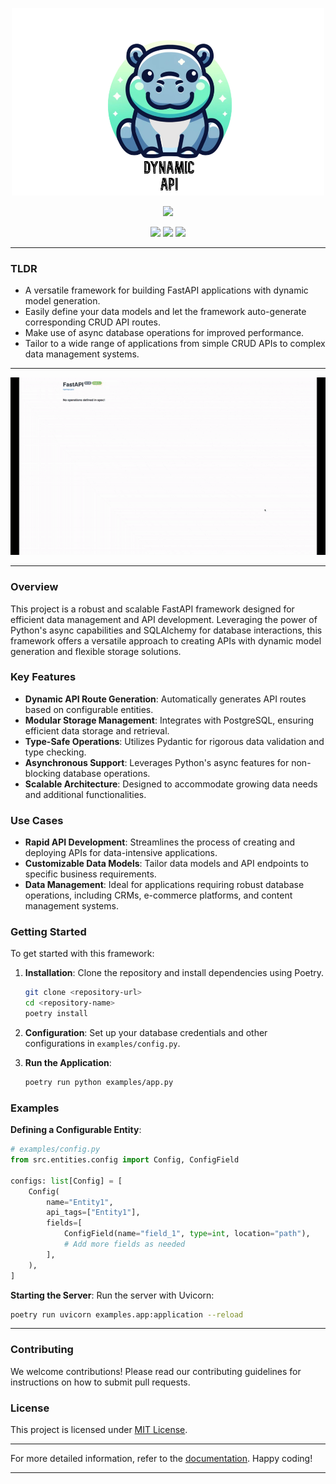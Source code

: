 <p align="center">
    <img src="https://github.com/9yo/dynamicapi/blob/main/static/logo.png?raw=true" width="500" height="300">
</p>
<p align="center">
<img src="https://github.com/9yo/dynamicapi/actions/workflows/tests.yml/badge.svg" />
</p>
<p align="center">
<img src="https://img.shields.io/badge/Python-FFD43B?style=for-the-badge&logo=python&logoColor=blue" />
<img src="https://img.shields.io/badge/fastapi-109989?style=for-the-badge&logo=FASTAPI&logoColor=white" />
<img src="https://img.shields.io/badge/PostgreSQL-316192?style=for-the-badge&logo=postgresql&logoColor=white" />

</p>



---

### TLDR

- A versatile framework for building FastAPI applications with dynamic model generation.
- Easily define your data models and let the framework auto-generate corresponding CRUD API routes.
- Make use of async database operations for improved performance.
- Tailor to a wide range of applications from simple CRUD APIs to complex data management systems.

---

<p align="center">
  <img src="https://github.com/9yo/dynamicapi/blob/main/static/showcase.gif?raw=true" alt="animated" />
</p>

---

### Overview

This project is a robust and scalable FastAPI framework designed for efficient data management and API development. Leveraging the power of Python's async capabilities and SQLAlchemy for database interactions, this framework offers a versatile approach to creating APIs with dynamic model generation and flexible storage solutions.

### Key Features

- **Dynamic API Route Generation**: Automatically generates API routes based on configurable entities.
- **Modular Storage Management**: Integrates with PostgreSQL, ensuring efficient data storage and retrieval.
- **Type-Safe Operations**: Utilizes Pydantic for rigorous data validation and type checking.
- **Asynchronous Support**: Leverages Python's async features for non-blocking database operations.
- **Scalable Architecture**: Designed to accommodate growing data needs and additional functionalities.

### Use Cases

- **Rapid API Development**: Streamlines the process of creating and deploying APIs for data-intensive applications.
- **Customizable Data Models**: Tailor data models and API endpoints to specific business requirements.
- **Data Management**: Ideal for applications requiring robust database operations, including CRMs, e-commerce platforms, and content management systems.

### Getting Started

To get started with this framework:

1. **Installation**: Clone the repository and install dependencies using Poetry.
   ```bash
   git clone <repository-url>
   cd <repository-name>
   poetry install
   ```

2. **Configuration**: Set up your database credentials and other configurations in `examples/config.py`.

3. **Run the Application**:
   ```bash
   poetry run python examples/app.py
   ```

### Examples

**Defining a Configurable Entity**:

```python
# examples/config.py
from src.entities.config import Config, ConfigField

configs: list[Config] = [
    Config(
        name="Entity1",
        api_tags=["Entity1"],
        fields=[
            ConfigField(name="field_1", type=int, location="path"),
            # Add more fields as needed
        ],
    ),
]
```

**Starting the Server**:
Run the server with Uvicorn:

```bash
poetry run uvicorn examples.app:application --reload
```

---

### Contributing

We welcome contributions! Please read our contributing guidelines for instructions on how to submit pull requests.

### License

This project is licensed under [MIT License](LICENSE).

---

For more detailed information, refer to the [documentation](#). Happy coding!

---
